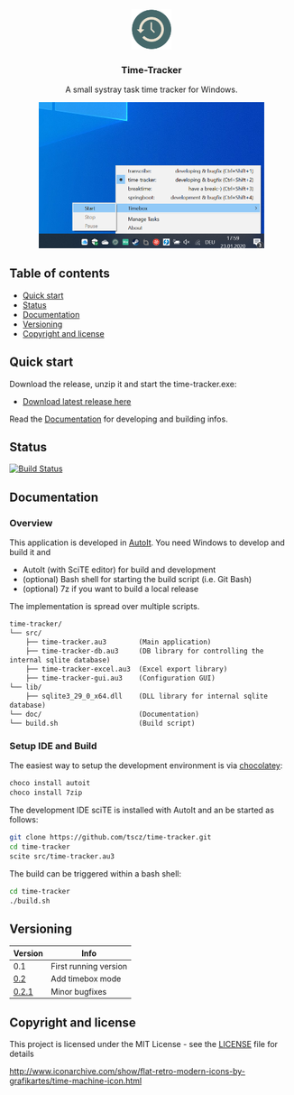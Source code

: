 <p align="center">
    <img src="./doc/time-machine-icon.png" alt="logo" width="72" height="72">
</p>

<h3 align="center">Time-Tracker</h3>

<p align="center">
 A small systray task time tracker for Windows.
</p>
 <p align="center"><img src="./doc/screenshot.png"width="400" alt="screenshot"></p>

## Table of contents

- [Quick start](#quick-start)
- [Status](#status)
- [Documentation](#documentation)
- [Versioning](#versioning)
- [Copyright and license](#copyright-and-license)

## Quick start

Download the release, unzip it and start the time-tracker.exe:

- [Download latest release here](https://github.com/tscz/time-tracker/releases)

Read the [Documentation](#documentation) for developing and building infos.

## Status

[![Build Status](https://travis-ci.com/tscz/time-tracker.svg?branch=master)](https://travis-ci.com/tscz/time-tracker)

## Documentation
### Overview

This application is developed in [AutoIt](https://www.autoitscript.com/site/). You need Windows to develop and build it and
* AutoIt (with SciTE editor) for build and development
* (optional) Bash shell for starting the build script (i.e. Git Bash)
*  (optional) 7z if you want to build a local release

The implementation is spread over multiple scripts. 

```text
time-tracker/
└── src/
    ├── time-tracker.au3        (Main application)
    ├── time-tracker-db.au3     (DB library for controlling the internal sqlite database)
    ├── time-tracker-excel.au3  (Excel export library)
    ├── time-tracker-gui.au3    (Configuration GUI)
└── lib/
    ├── sqlite3_29_0_x64.dll    (DLL library for internal sqlite database)
└── doc/                        (Documentation)
└── build.sh                    (Build script)    
```

### Setup IDE and Build
The easiest way to setup the development environment is via [chocolatey](https://chocolatey.org/):
```bash
choco install autoit
choco install 7zip
```

The development IDE sciTE is installed with AutoIt and an be started as follows:
```bash
git clone https://github.com/tscz/time-tracker.git
cd time-tracker
scite src/time-tracker.au3
```

The build can be triggered within a bash shell:
```bash
cd time-tracker
./build.sh
```

## Versioning
| Version | Info
| --- | --- 
| 0.1 | First running version
| [0.2](https://github.com/tscz/time-tracker/releases/tag/v0.2) | Add timebox mode
| [0.2.1](https://github.com/tscz/time-tracker/releases/tag/v.0.2.1) | Minor bugfixes

## Copyright and license
This project is licensed under the MIT License - see the [LICENSE](LICENSE) file for details

http://www.iconarchive.com/show/flat-retro-modern-icons-by-grafikartes/time-machine-icon.html
